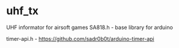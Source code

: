 # uhf_tx
UHF informator for airsoft games
SA818.h - base library for arduino

timer-api.h - https://github.com/sadr0b0t/arduino-timer-api

